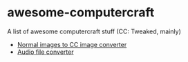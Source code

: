 # awesome-computercraft
A list of awesome computercraft stuff (CC: Tweaked, mainly)
- [Normal images to CC image converter](https://github.com/DownrightNifty/computercraft-stuff)
- [Audio file converter](https://remote.craftos-pc.cc/music/)
